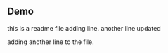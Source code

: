 ## Demo
this is a readme file
adding line.
another line updated


adding another line to the file.

